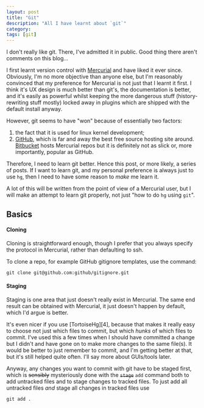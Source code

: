 ```yaml
---
layout: post
title: "Git"
description: "All I have learnt about `git`"
category:
tags: [git]
---
```


I don't really like git. There, I've admitted it in public. Good thing there
aren't comments on this blog...

I first learnt version control with [Mercurial][1] and have liked it ever since.
Obviously, I'm no more objective than anyone else, but I'm reasonably convinced
that my preference for Mercurial is not just that I learnt it first. I think
it's UX design is much better than git's, the documentation is better, and it's
easily as powerful whilst keeping the more dangerous stuff (history-rewriting
stuff mostly) locked away in plugins which are shipped with the default install
anyway.

However, git seems to have "won" because of essentially two factors:

1. the fact that it is used for linux kernel development;
2. [GitHub][2], which is far and away the best free source hosting site
around. [Bitbucket][3] hosts Mercurial repos but it is definitely not as slick
or, more importantly, popular as GitHub.

Therefore, I need to learn git better. Hence this post, or more likely, a
series of posts. If I want to learn git, and my personal preference is always
just to use `hg`, then I need to have some reason to _make_ me learn it.

A lot of this will be written from the point of view of a Mercurial user, but I
will make an attempt to learn git properly, not just "how to do `hg` using
`git`".

## Basics

#### Cloning

Cloning is straightforward enough, though I prefer that you always specify the
protocol in Mercurial, rather than defaulting to ssh.

To clone a repo, for example GitHub gitignore templates, use the command:

```
git clone git@github.com:github/gitignore.git
```

#### Staging

Staging is one area that just doesn't really exist in Mercurial. The same end
result can be obtained with Mercurial, it just doesn't happen by default, which
I'd argue is better.

It's even nicer if you use [TortoiseHg][4], because that
makes it really easy to choose not just which files to commit, but which _hunks_
of which files to commit. I've used this a few times when I should have committed
a change but I didn't and have gone on to make more changes to the same file(s).
It would be better to just remember to commit, and I'm getting better at that,
but it's still helped quite often. I'll say more about GUIs/tools later.

Anyway, any changes you want to commit with git have to be staged first, which is
~~sensibly~~ mysteriously done with the ~~`stage`~~ `add` command both to add
untracked files and to stage changes to tracked files. To just add all untracked
files _and_ stage all changes in tracked files use

```
git add .
```




[1]: http://mercurial.selenic.com/
[2]: https://github.com
[3]: https://bitbucket.com